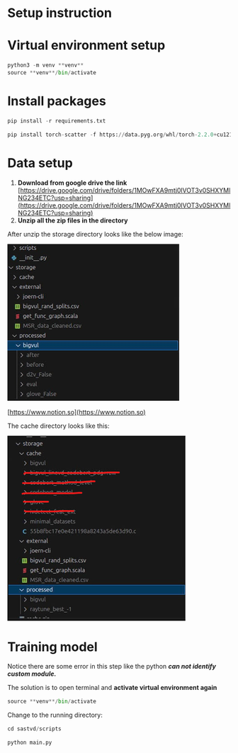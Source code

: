 # Setup instruction

# Virtual environment setup

```python
python3 -m venv **venv**
source **venv**/bin/activate
```

# Install packages

```python
pip install -r requirements.txt
```

```python
pip install torch-scatter -f https://data.pyg.org/whl/torch-2.2.0+cu121.html
```

# Data setup

1. **Download from google drive the link**
[https://drive.google.com/drive/folders/1MOwFXA9mtj0lVOT3v0SHXYMlNG234ETC?usp=sharing](https://drive.google.com/drive/folders/1MOwFXA9mtj0lVOT3v0SHXYMlNG234ETC?usp=sharing)
2. **Unzip all the zip files in the directory**

After unzip the storage directory looks like the below image:

![image.png](.\media\image.png)

[https://www.notion.so](https://www.notion.so)

The cache directory looks like this:

![image.png](.\media\image_1.png)

# Training model

Notice there are some error in this step like the python ***can not identify custom module.***

The solution is to open terminal and **activate virtual environment again**

```python
source **venv**/bin/activate
```

Change to the running directory:

```python
cd sastvd/scripts
```

```python
python main.py
```